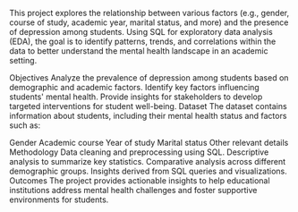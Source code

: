 This project explores the relationship between various factors (e.g., gender, course of study, academic year, marital status, and more) and the presence of depression among students. Using SQL for exploratory data analysis (EDA), the goal is to identify patterns, trends, and correlations within the data to better understand the mental health landscape in an academic setting.

Objectives
Analyze the prevalence of depression among students based on demographic and academic factors.
Identify key factors influencing students' mental health.
Provide insights for stakeholders to develop targeted interventions for student well-being.
Dataset
The dataset contains information about students, including their mental health status and factors such as:

Gender
Academic course
Year of study
Marital status
Other relevant details
Methodology
Data cleaning and preprocessing using SQL.
Descriptive analysis to summarize key statistics.
Comparative analysis across different demographic groups.
Insights derived from SQL queries and visualizations.
Outcomes
The project provides actionable insights to help educational institutions address mental health challenges and foster supportive environments for students.
